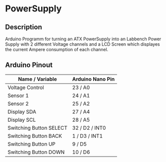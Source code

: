 # PowerSupply
## Description
Arduino Programm for turning an ATX PowerSupply into an Labbench Power Supply
with 2 different Voltage channels and a LCD Screen which displayes the current
Ampere consumption of each channel.

## Arduino Pinout
| Name / Variable          | Arduino Nano Pin |
| ------------------------ | ---------------- |
| Voltage Control          | 23 / A0          |
| Sensor 1                 | 24 / A1          |
| Sensor 2                 | 25 / A2          |
| Display SDA              | 27 / A4          |
| Display SCL              | 28 / A5          |
| Switching Button SELECT  | 32 / D2 / INT0   |
| Switching Button BACK    | 1  / D3 / INT1   |
| Switching Button UP      | 9  / D5          |
| Switching Button DOWN    | 10 / D6          |
